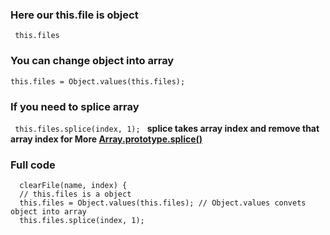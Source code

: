  ### Here our this.file is object 
 <code>  this.files </code>
 
 ### You can change object into array 
 <code>this.files = Object.values(this.files); </code>
 
 ### If you need to splice array 
 <code> this.files.splice(index, 1); </code>
 <b> splice takes array index and remove that array index for More <a href="https://developer.mozilla.org/en-US/docs/Web/JavaScript/Reference/Global_Objects/Array/splice">Array.prototype.splice()</a> </b>
 ### Full code 

 ```
   clearFile(name, index) {
   // this.files is a object 
   this.files = Object.values(this.files); // Object.values convets object into array 
   this.files.splice(index, 1);
   
 ```
